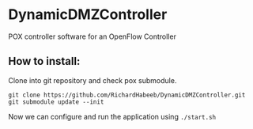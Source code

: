 # DynamicDMZController
POX controller software for an OpenFlow Controller

## How to install:
Clone into git repository and check pox submodule.
```
git clone https://github.com/RichardHabeeb/DynamicDMZController.git
git submodule update --init
```

Now we can configure and run the application using `./start.sh`
